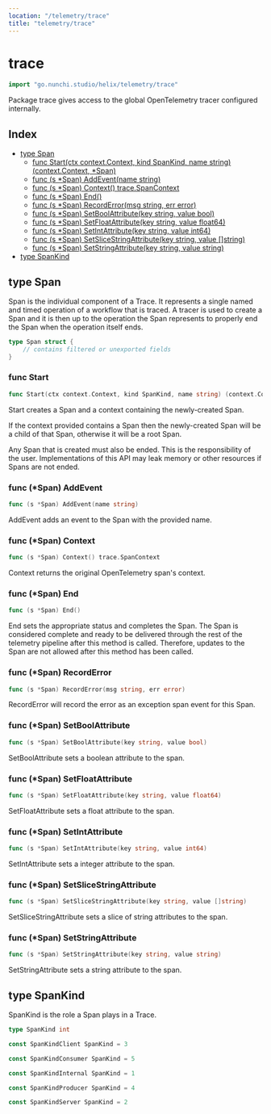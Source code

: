 ```yaml
---
location: "/telemetry/trace"
title: "telemetry/trace"
---
```


# trace

```go
import "go.nunchi.studio/helix/telemetry/trace"
```

Package trace gives access to the global OpenTelemetry tracer configured internally.

## Index

- [type Span](<#Span>)
  - [func Start\(ctx context.Context, kind SpanKind, name string\) \(context.Context, \*Span\)](<#Start>)
  - [func \(s \*Span\) AddEvent\(name string\)](<#Span.AddEvent>)
  - [func \(s \*Span\) Context\(\) trace.SpanContext](<#Span.Context>)
  - [func \(s \*Span\) End\(\)](<#Span.End>)
  - [func \(s \*Span\) RecordError\(msg string, err error\)](<#Span.RecordError>)
  - [func \(s \*Span\) SetBoolAttribute\(key string, value bool\)](<#Span.SetBoolAttribute>)
  - [func \(s \*Span\) SetFloatAttribute\(key string, value float64\)](<#Span.SetFloatAttribute>)
  - [func \(s \*Span\) SetIntAttribute\(key string, value int64\)](<#Span.SetIntAttribute>)
  - [func \(s \*Span\) SetSliceStringAttribute\(key string, value \[\]string\)](<#Span.SetSliceStringAttribute>)
  - [func \(s \*Span\) SetStringAttribute\(key string, value string\)](<#Span.SetStringAttribute>)
- [type SpanKind](<#SpanKind>)


## type Span

Span is the individual component of a Trace. It represents a single named and timed operation of a workflow that is traced. A tracer is used to create a Span and it is then up to the operation the Span represents to properly end the Span when the operation itself ends.

```go
type Span struct {
    // contains filtered or unexported fields
}
```

### func Start

```go
func Start(ctx context.Context, kind SpanKind, name string) (context.Context, *Span)
```

Start creates a Span and a context containing the newly\-created Span.

If the context provided contains a Span then the newly\-created Span will be a child of that Span, otherwise it will be a root Span.

Any Span that is created must also be ended. This is the responsibility of the user. Implementations of this API may leak memory or other resources if Spans are not ended.

### func \(\*Span\) AddEvent

```go
func (s *Span) AddEvent(name string)
```

AddEvent adds an event to the Span with the provided name.

### func \(\*Span\) Context

```go
func (s *Span) Context() trace.SpanContext
```

Context returns the original OpenTelemetry span's context.

### func \(\*Span\) End

```go
func (s *Span) End()
```

End sets the appropriate status and completes the Span. The Span is considered complete and ready to be delivered through the rest of the telemetry pipeline after this method is called. Therefore, updates to the Span are not allowed after this method has been called.

### func \(\*Span\) RecordError

```go
func (s *Span) RecordError(msg string, err error)
```

RecordError will record the error as an exception span event for this Span.

### func \(\*Span\) SetBoolAttribute

```go
func (s *Span) SetBoolAttribute(key string, value bool)
```

SetBoolAttribute sets a boolean attribute to the span.

### func \(\*Span\) SetFloatAttribute

```go
func (s *Span) SetFloatAttribute(key string, value float64)
```

SetFloatAttribute sets a float attribute to the span.

### func \(\*Span\) SetIntAttribute

```go
func (s *Span) SetIntAttribute(key string, value int64)
```

SetIntAttribute sets a integer attribute to the span.

### func \(\*Span\) SetSliceStringAttribute

```go
func (s *Span) SetSliceStringAttribute(key string, value []string)
```

SetSliceStringAttribute sets a slice of string attributes to the span.

### func \(\*Span\) SetStringAttribute

```go
func (s *Span) SetStringAttribute(key string, value string)
```

SetStringAttribute sets a string attribute to the span.

## type SpanKind

SpanKind is the role a Span plays in a Trace.

```go
type SpanKind int
```


```go
const SpanKindClient SpanKind = 3
```


```go
const SpanKindConsumer SpanKind = 5
```


```go
const SpanKindInternal SpanKind = 1
```


```go
const SpanKindProducer SpanKind = 4
```


```go
const SpanKindServer SpanKind = 2
```

